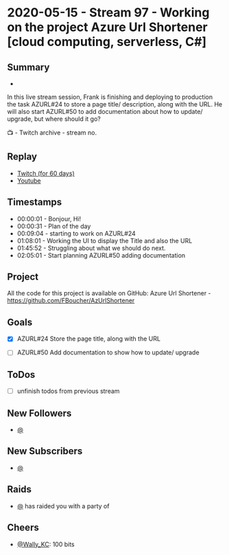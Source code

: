 
# 2020-05-15 - Stream 97 - Working on the project Azure Url Shortener [cloud computing, serverless, C#] 

## Summary
-

In this live stream session, Frank is finishing and deploying to production the task AZURL#24 to store a page title/ description, along with the URL. He will also start AZURL#50 to add documentation about how to update/ upgrade, but where should it go?

📺 - Twitch archive - stream no.

## Replay


- [Twitch (for 60 days)](https://www.twitch.tv/videos/621681874)
- [Youtube](https://www.youtube.com/watch?v=j974gLT9Pok)


## Timestamps


- 00:00:01 - Bonjour, Hi!
- 00:00:31 - Plan of the day 
- 00:09:04 - starting to work on AZURL#24
- 01:08:01 - Working the UI to display the Title and also the URL 
- 01:45:52 - Struggling about what we should do next.
- 02:05:01 - Start planning AZURL#50 adding documentation


Project
-------

All the code for this project is available on GitHub: Azure Url Shortener - https://github.com/FBoucher/AzUrlShortener



Goals
-----

- [X] AZURL#24 Store the page title, along with the URL
- [ ] AZURL#50 Add documentation to show how to update/ upgrade
 

ToDos
-----
- [ ] unfinish todos from previous stream


New Followers
-------------

- [@](https://www.twitch.tv/)


New Subscribers
---------------

- [@](https://www.twitch.tv/)


Raids
------

- [@](https://www.twitch.tv/) has raided you with a party of 



Cheers
------

- [@Wally_KC](https://www.twitch.tv/Wally_KC):  100 bits


